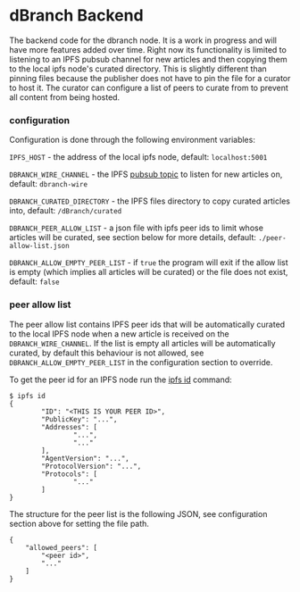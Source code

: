 # dBranch Backend

The backend code for the dbranch node. It is a work in progress and will have more features added over time. Right now its functionality is limited to listening to an IPFS pubsub channel for new articles and then copying them to the local ipfs node's curated directory. This is slightly different than pinning files because the publisher does not have to pin the file for a curator to host it. The curator can configure a list of peers to curate from to prevent all content from being hosted.

### configuration
Configuration is done through the following environment variables:

`IPFS_HOST` - the address of the local ipfs node, default: `localhost:5001`

`DBRANCH_WIRE_CHANNEL` - the IPFS [pubsub topic](ipns://docs.ipfs.io/reference/cli/#ipfs-pubsub) to listen for new articles on, default: `dbranch-wire`

`DBRANCH_CURATED_DIRECTORY` - the IPFS files directory to copy curated articles into, default: `/dBranch/curated`

`DBRANCH_PEER_ALLOW_LIST` - a json file with ipfs peer ids to limit whose articles will be curated, see section below for more details, default: `./peer-allow-list.json`

`DBRANCH_ALLOW_EMPTY_PEER_LIST` - if `true` the program will exit if the allow list is empty (which implies all articles will be curated) or the file does not exist, default: `false`

### peer allow list

The peer allow list contains IPFS peer ids that will be automatically curated to the local IPFS node when a new article is received on the `DBRANCH_WIRE_CHANNEL`. If the list is empty all articles will be automatically curated, by default this behaviour is not allowed, see `DBRANCH_ALLOW_EMPTY_PEER_LIST` in the configuration section to override.

To get the peer id for an IPFS node run the [ipfs id](ipns://docs.ipfs.io/reference/cli/#ipfs-id) command:

    $ ipfs id
    {
            "ID": "<THIS IS YOUR PEER ID>",
            "PublicKey": "...",
            "Addresses": [
                    "...",
                    "..."
            ],
            "AgentVersion": "...",
            "ProtocolVersion": "...",
            "Protocols": [
                    "..."
            ]
    }

The structure for the peer list is the following JSON, see configuration section above for setting the file path.

    {
        "allowed_peers": [
            "<peer id>",
            "..."
        ]
    }